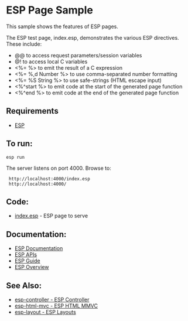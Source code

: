 ESP Page Sample
===

This sample shows the features of ESP pages.

The ESP test page, index.esp, demonstrates the various ESP directives. These include:

* @@ to access request parameters/session variables
* @! to access local C variables
* <%= %> to emit the result of a C expression
* <%= %,d Number %> to use comma-separated number formatting
* <%= %S String %> to use safe-strings (HTML escape input)
* <%^start %> to emit code at the start of the generated page function
* <%^end %> to emit code at the end of the generated page function

Requirements
---
* [ESP](http://embedthis.com/downloads/esp/download.esp)

To run:
---
    esp run

The server listens on port 4000. Browse to: 
 
     http://localhost:4000/index.esp
     http://localhost:4000/

Code:
---
* [index.esp](index.esp) - ESP page to serve

Documentation:
---
* [ESP Documentation](http://embedthis.com/products/esp/doc/index.html)
* [ESP APIs](http://embedthis.com/products/esp/doc/api/esp.html)
* [ESP Guide](http://embedthis.com/products/esp/doc/guide/esp/users/index.html)
* [ESP Overview](http://embedthis.com/products/esp/doc/guide/esp/users/using.html)

See Also:
---
* [esp-controller - ESP Controller](../esp-controller/README.md)
* [esp-html-mvc - ESP HTML MMVC](../esp-html-mvc/README.md)
* [esp-layout - ESP Layouts](../esp-layout/README.md)
